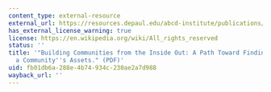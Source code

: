 ```yaml
---
content_type: external-resource
external_url: https://resources.depaul.edu/abcd-institute/publications/Documents/GreenBookIntro%202018.pdf
has_external_license_warning: true
license: https://en.wikipedia.org/wiki/All_rights_reserved
status: ''
title: '"Building Communities from the Inside Out: A Path Toward Finding and Mobilizing
  a Community''s Assets." (PDF)'
uid: fb01db6a-288e-4b74-934c-230ae2a7d988
wayback_url: ''
---
```

